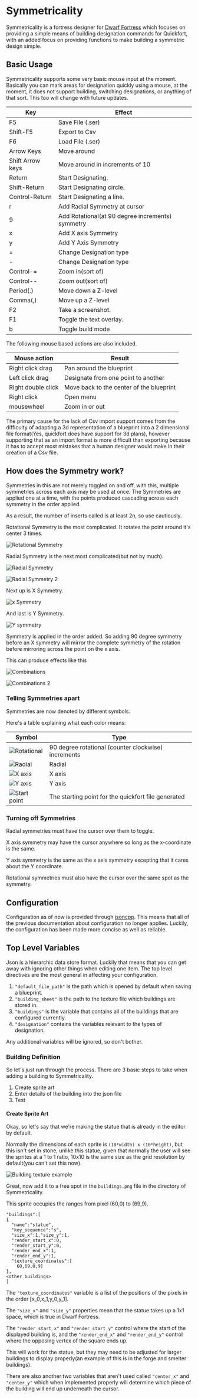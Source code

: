 Symmetricality
==============

Symmetricality is a fortress designer for [Dwarf Fortress](http://bay12games.com/dwarves) which focuses on providing a simple means of building designation commands for Quickfort, with an added focus on providing functions to make building a symmetric design simple.

Basic Usage
-----------

Symmetricality supports some very basic mouse input at the moment. Basically you can mark areas for designation quickly using a mouse, at the moment, it does not support building, switching designations, or anything of that sort. This too will change with future updates.

| Key              | Effect                                           |
|------------------|--------------------------------------------------|
| F5               | Save File (.ser)                                 |
| Shift-F5         | Export to Csv                                    |
| F6               | Load File (.ser)                                 |
| Arrow Keys       | Move around                                      |
| Shift Arrow keys | Move around in increments of 10                  |
| Return           | Start Designating.                               |
| Shift-Return     | Start Designating circle.                        |
| Control-Return   | Start Designating a line.                        |
| r                | Add Radial Symmetry at cursor                    |
| 9                | Add Rotational(at 90 degree increments) symmetry |
| x                | Add X axis Symmetry                              |
| y                | Add Y Axis Symmetry                              |
| =                | Change Designation type                          |
| \-               | Change Designation type                          |
|Control-=         | Zoom in(sort of)                                 |
|Control-\-        | Zoom out(sort of)                                |
| Period(.)        | Move down a Z-level                              |
| Comma(,)         | Move up a Z-level                                |
| F2               | Take a screenshot.                               |
| F1               | Toggle the text overlay.                         |
|b				         | Toggle build mode								                |

The following mouse based actions are also included.

| Mouse action     | Result |
|------------------|--------|
|Right click drag  | Pan around the blueprint|
|Left click drag   | Designate from one point to another|
|Right double click|Move back to the center of the blueprint|
|Right click| Open menu |
|mousewheel | Zoom in or out |



The primary cause for the lack of Csv import support comes from the difficulty
of adapting a 3d representation of a blueprint into a 2 dimensional file
format(Yes, quickfort does have support for 3d plans), however supporting that
as an import format is more difficult than exporting because it has to accept
most mistakes that a human designer would make in their creation of a Csv file.


How does the Symmetry work?
---------------------------

Symmetries in this are not merely toggled on and off, with this, multiple
symmetries across each axis may be used at once. The Symmetries are applied one
at a time, with the points produced cascading across each symmetry in the order
applied.

As a result, the number of inserts called is at least 2n, so use cautiously.

Rotational Symmetry is the most complicated. It rotates the point around it's
center 3 times.

![Rotational Symmetry](http://i.imgur.com/guuqSBR.png)

Radial Symmetry is the next most complicated(but not by much).

![Radial Symmetry](http://i.imgur.com/ZwfO5zN.png)

![Radial Symmetry 2](<http://i.imgur.com/6k1PaCd.png>)

Next up is X Symmetry.

![x Symmetry](<http://i.imgur.com/7pN3ii2.png>)

And last is Y Symmetry.

![Y symmetry](<http://i.imgur.com/u8SsO6G.png>)

Symmetry is applied in the order added. So adding 90 degree symmetry before an X
symmetry will mirror the complete symmetry of the rotation before mirroring
across the point on the x axis.

This can produce effects like this

![Combinations](http://i.imgur.com/FdDpbov.png)

![Combinations 2](http://i.imgur.com/1CN9EY9.png)

### Telling Symmetries apart

Symmetries are now denoted by different symbols.

Here's a table explaining what each color means:

|Symbol|Type|
|-----|----|
|![Rotational](http://i.imgur.com/KmCXy9t.png)| 90 degree rotational (counter clockwise) increments|
|![Radial](http://i.imgur.com/oWRxJaA.png)| Radial|
|![X axis](http://i.imgur.com/B6gxOqw.png)|X axis|
|![Y axis](http://i.imgur.com/hHd014N.png)|Y axis|
|![Start point](http://i.imgur.com/xqWElbw.png)|The starting point for the quickfort file generated|


### Turning off Symmetries

Radial symmetries must have the cursor over them to toggle.

X axis symmetry may have the cursor anywhere so long as the x-coordinate is the same.

Y axis symmetry is the same as the x axis symmetry excepting that it cares about the Y coordinate.

Rotational symmetries must also have the cursor over the same spot as the symmetry.


Configuration
-------------

Configuration as of now is provided through [jsoncpp](<https://github.com/open-source-parsers/jsoncpp>). This means that all of the previous documentation about configuration no longer applies. Luckily, the configuration has been made more concise as well as reliable.

## Top Level Variables

Json is a hierarchic data store format. Luckily that means that you can get away with ignoring other things when editing one item. The top level directives are the most general in affecting your configuration.

1) `"default_file_path"` is the path which is opened by default when saving a blueprint.
2) `"building_sheet"` is the path to the texture file which buildings are stored in.
3) `"buildings"` is the variable that contains all of the buildings that are configured currently.
4) `"designation"` contains the variables relevant to the types of designation.

Any additional variables will be ignored, so don't bother.

### Building Definition

So let's just run through the process. There are 3 basic steps to take when adding a building to Symmetricality.

1) Create sprite art
2) Enter details of the building into the json file
3) Test

#### Create Sprite Art

Okay, so let's say that we're making the statue that is already in the editor by default.

Normally the dimensions of each sprite is `(10*width) x (10*height)`, but this isn't set in stone, unlike this statue, given that normally the user will see the sprites at a 1 to 1 ratio, 10x10 is the same size as the grid resolution by default(you can't set this now). 

![Building texture example](http://i.imgur.com/Baujezg.png)

Great, now add it to a free spot in the `buildings.png` file in the directory of Symmetricality. 

This sprite occupies the ranges from pixel (60,0) to (69,9).

```language=json
"buildings":[
{
  "name":"statue",
  "key_sequence":"s",
  "size_x":1,"size_y":1,
  "render_start_x":0,
  "render_start_y":0,
  "render_end_x":1,
  "render_end_y":1,
  "texture_coordinates":[
    60,69,0,9]
},
<other buildings>
]
```

The `"texture_coordinates"` variable is a list of the positions of the pixels in the order \[x_0,x_1,y_0,y_1\].

The `"size_x"` and `"size_y"` properties mean that the statue takes up a 1x1 space, which is true in Dwarf Fortress.

The `"render_start_x"` and `"render_start_y"` control where the start of the displayed building is, and the `"render_end_x"` and `"render_end_y"` control where the opposing vertex of the square ends up.

This will work for the statue, but they may need to be adjusted for larger buildings to display properly(an example of this is in the forge and smelter buildings).

There are also another two variables that aren't used called `"center_x"` and `"center_y"` which when implemented properly will determine which piece of the building will end up underneath the cursor.
